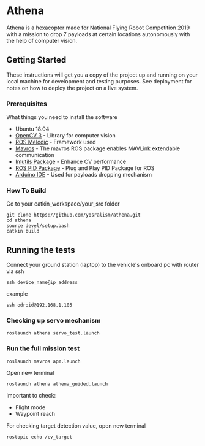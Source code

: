 # Athena

Athena is a hexacopter made for National Flying Robot Competition 2019 with a mission to drop 7 payloads at certain locations autonomously with the help of computer vision.   

## Getting Started

These instructions will get you a copy of the project up and running on your local machine for development and testing purposes. See deployment for notes on how to deploy the project on a live system.

### Prerequisites

What things you need to install the software

* Ubuntu 18.04
* [OpenCV 3](https://docs.opencv.org/3.4/d2/de6/tutorial_py_setup_in_ubuntu.html) - Library for computer vision
* [ROS Melodic](http://wiki.ros.org/melodic/Installation/Ubuntu) - Framework used
* [Mavros](https://dev.px4.io/v1.9.0/en/ros/mavros_installation.html) - The mavros ROS package enables MAVLink extendable     communication
* [Imutils Package](https://pypi.org/project/imutils/) - Enhance CV performance 
* [ROS PID Package](http://wiki.ros.org/pid) - Plug and Play PID Package for ROS
* [Arduino IDE](https://ubuntu.com/tutorials/install-the-arduino-ide#1-overview) - Used for payloads dropping mechanism

### How To Build

Go to your catkin_workspace/your_src folder
```
git clone https://github.com/yosralism/athena.git
cd athena
source devel/setup.bash
catkin build
```
## Running the tests 

Connect your ground station (laptop) to the vehicle's onboard pc with router via ssh
```
ssh device_name@ip_address
```
example
```
ssh odroid@192.168.1.105
```
### Checking up servo mechanism
```
roslaunch athena servo_test.launch
```
### Run the full mission test
```
roslaunch mavros apm.launch
```
Open new terminal

```
roslaunch athena athena_guided.launch
```

Important to check:
* Flight mode 
* Waypoint reach

For checking target detection value, open new terminal
```
rostopic echo /cv_target
```

